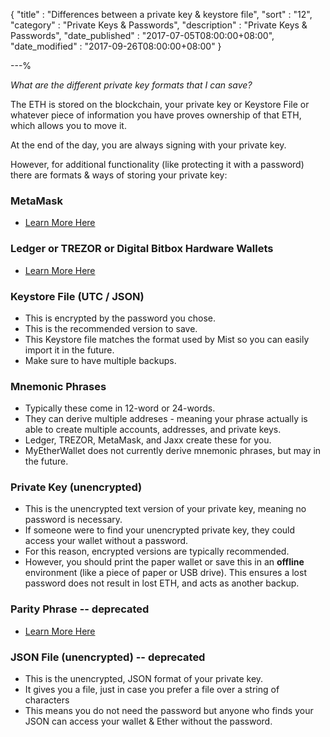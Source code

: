 {
"title"       : "Differences between a private key & keystore file",
"sort"        : "12",
"category"    : "Private Keys & Passwords",
"description" : "Private Keys & Passwords",
"date_published" : "2017-07-05T08:00:00+08:00",
"date_modified"  : "2017-09-26T08:00:00+08:00"
}

---%


_What are the different private key formats that I can save?_

The ETH is stored on the blockchain, your private key or Keystore File or whatever piece of information you have proves ownership of that ETH, which allows you to move it.

At the end of the day, you are always signing with your private key.

However, for additional functionality (like protecting it with a password) there are formats & ways of storing your private key:

### MetaMask
*  [Learn More Here](https://myetherwallet.github.io/knowledge-base/migration/moving-from-private-key-to-metamask.html)

### Ledger or TREZOR or Digital Bitbox Hardware Wallets
*  [Learn More Here](https://myetherwallet.github.io/knowledge-base/hardware-wallet-recommends)

### Keystore File (UTC / JSON)
*  This is encrypted by the password you chose.
*  This is the recommended version to save. 
*  This Keystore file matches the format used by Mist so you can easily import it in the future. 
*  Make sure to have multiple backups.

### Mnemonic Phrases
*  Typically these come in 12-word or 24-words. 
*  They can derive multiple addreses - meaning your phrase actually is able to create multiple accounts, addresses, and private keys. 
*  Ledger, TREZOR, MetaMask, and Jaxx create these for you. 
*  MyEtherWallet does not currently derive mnemonic phrases, but may in the future.

### Private Key (unencrypted)
*  This is the unencrypted text version of your private key, meaning no password is necessary. 
*  If someone were to find your unencrypted private key, they could access your wallet without a password. 
*  For this reason, encrypted versions are typically recommended. 
*  However, you should print the paper wallet or save this in an **offline** environment (like a piece of paper or USB drive). This ensures a lost password does not result in lost ETH, and acts as another backup.

### Parity Phrase -- deprecated
*  [Learn More Here](https://myetherwallet.github.io/knowledge-base/parity-phrases-no-longer-supported)

### JSON File (unencrypted) -- deprecated
*  This is the unencrypted, JSON format of your private key. 
*  It gives you a file, just in case you prefer a file over a string of characters
*  This means you do not need the password but anyone who finds your JSON can access your wallet & Ether without the password.
